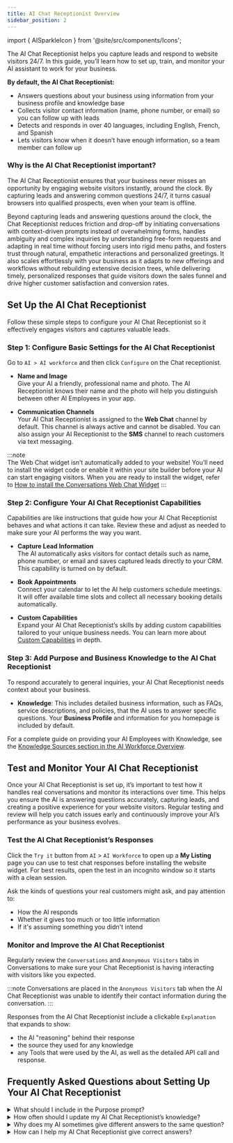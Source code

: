 ```yaml
---
title: AI Chat Receptionist Overview 
sidebar_position: 2
---
```


import { AISparkleIcon } from '@site/src/components/Icons';

The AI Chat Receptionist helps you capture leads and respond to website visitors 24/7. In this guide, you’ll learn how to set up, train, and monitor your AI assistant to work for your business.

**By default, the AI Chat Receptionist:**
- Answers questions about your business using information from your business profile and knowledge base
- Collects visitor contact information (name, phone number, or email) so you can follow up with leads
- Detects and responds in over 40 languages, including English, French, and Spanish
- Lets visitors know when it doesn’t have enough information, so a team member can follow up

### Why is the AI Chat Receptionist important?

The AI Chat Receptionist ensures that your business never misses an opportunity by engaging website visitors instantly, around the clock. By capturing leads and answering common questions 24/7, it turns casual browsers into qualified prospects, even when your team is offline.

Beyond capturing leads and answering questions around the clock, the Chat Receptionist reduces friction and drop-off by initiating conversations with context-driven prompts instead of overwhelming forms, handles ambiguity and complex inquiries by understanding free-form requests and adapting in real time without forcing users into rigid menu paths, and fosters trust through natural, empathetic interactions and personalized greetings. It also scales effortlessly with your business as it adapts to new offerings and workflows without rebuilding extensive decision trees, while delivering timely, personalized responses that guide visitors down the sales funnel and drive higher customer satisfaction and conversion rates.
 
## Set Up the AI Chat Receptionist

Follow these simple steps to configure your AI Chat Receptionist so it effectively engages visitors and captures valuable leads.

### Step 1: Configure Basic Settings for the AI Chat Receptionist

Go to <AISparkleIcon /> `AI > AI workforce` and then click `Configure` on the Chat receptionist.

- **Name and Image**  
Give your AI a friendly, professional name and photo. The AI Receptionist knows their name and the photo will help you distinguish between other AI Employees in your app.

- **Communication Channels**  
Your AI Chat Receptionist is assigned to the **Web Chat** channel by default. This channel is always active and cannot be disabled. You can also assign your AI Receptionist to the **SMS** channel to reach customers via text messaging.

:::note  
The Web Chat widget isn’t automatically added to your website! You’ll need to install the widget code or enable it within your site builder before your AI can start engaging visitors. When you are ready to install the widget, refer to [How to install the Conversations Web Chat Widget](../../conversations/conversations-ai-web-chat-overview.md)
:::

### Step 2: Configure Your AI Chat Receptionist Capabilities

Capabilities are like instructions that guide how your AI Chat Receptionist behaves and what actions it can take. Review these and adjust as needed to make sure your AI performs the way you want.

- **Capture Lead Information**  
  The AI automatically asks visitors for contact details such as name, phone number, or email and saves captured leads directly to your CRM. This capability is turned on by default.

- **Book Appointments**  
  Connect your calendar to let the AI help customers schedule meetings. It will offer available time slots and collect all necessary booking details automatically. 

- **Custom Capabilities**  
  Expand your AI Chat Receptionist’s skills by adding custom capabilities tailored to your unique business needs. You can learn more about [Custom Capabilities](./empower-your-ai-employee-custom-capabilities.md) in depth.

### Step 3: Add Purpose and Business Knowledge to the AI Chat Receptionist

To respond accurately to general inquiries, your AI Chat Receptionist needs context about your business. 

- **Knowledge**: This includes detailed business information, such as FAQs, service descriptions, and policies, that the AI uses to answer specific questions. Your **Business Profile** and information for you homepage is included by default.

For a complete guide on providing your AI Employees with Knowledge, see the [Knowledge Sources section in the AI Workforce Overview](./ai_workforce_overview.md#knowledge-sources).

## Test and Monitor Your AI Chat Receptionist

Once your AI Chat Receptionist is set up, it’s important to test how it handles real conversations and monitor its interactions over time. This helps you ensure the AI is answering questions accurately, capturing leads, and creating a positive experience for your website visitors. Regular testing and review will help you catch issues early and continuously improve your AI’s performance as your business evolves.

### Test the AI Chat Receptionist’s Responses

Click the `Try it` button from <AISparkleIcon /> `AI` > `AI Workforce`  to open up a **My Listing** page you can use to test chat responses before installing the website widget. For best results, open the test in an incognito window so it starts with a clean session.

Ask the kinds of questions your real customers might ask, and pay attention to:
- How the AI responds
- Whether it gives too much or too little information
- If it's assuming something you didn't intend

### Monitor and Improve the AI Chat Receptionist

Regularly review the `Conversations` and `Anonymous Visitors` tabs in Conversations to make sure your Chat Receptionist is having interacting with visitors like you expected. 

:::note
Conversations are placed in the `Anonymous Visitors` tab when the AI Chat Receptionist was unable to identify their contact information during the conversation.
:::

Responses from the AI Chat Receptionist include a clickable `Explanation` that expands to show:
- the AI "reasoning" behind their response
- the source they used for any knowledge
- any Tools that were used by the AI, as well as the detailed API call and response. 

## Frequently Asked Questions about Setting Up Your AI Chat Receptionist

<details>
<summary>What should I include in the Purpose prompt?</summary>

Your Purpose prompt sets the tone and behavior of your AI Chat Receptionist. Include instructions about your business’s voice, how the AI should greet visitors, and any important policies or information it should share.

</details>

<details>
<summary>How often should I update my AI Chat Receptionist’s knowledge?</summary>

Regularly review and update your AI’s Purpose prompt and knowledge sources to ensure the responses stay accurate and aligned with your latest business offerings and policies. Once a month is a good starting point for many businesses, but your business might need to do it more or less often. 

</details>

<details>
<summary>Why does my AI sometimes give different answers to the same question?</summary>

The AI Chat Receptionist is **non-deterministic**, which means it may provide different responses depending on the context and wording of each question. This flexibility allows it to better adapt to varied customer interactions! If you want to have your AI respond the exact same way each time, you need to be *very* specific when giving directions. 

</details>

<details>
<summary>How can I help my AI Chat Receptionist give correct answers?</summary>

You know your business best! To improve your AI’s accuracy, take a moment to write down:

- The services you offer—and those you don’t  
- The most common questions your customers ask  
- The key information the AI should always collect from visitors

Use this info to write clear Purpose prompts and add any relevant content to your AI’s knowledge base that might be missing.

</details>

